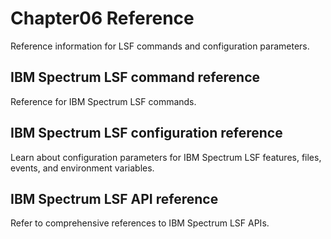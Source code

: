 # Chapter06 Reference

Reference information for LSF commands and configuration parameters.

## IBM Spectrum LSF command reference
Reference for IBM Spectrum LSF commands.

## IBM Spectrum LSF configuration reference
Learn about configuration parameters for IBM Spectrum LSF features, files, events, and environment variables.

## IBM Spectrum LSF API reference
Refer to comprehensive references to IBM Spectrum LSF APIs.